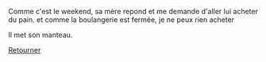 Comme c'est le weekend, sa mère repond et me demande d'aller lui acheter du pain.
et comme la boulangerie est fermée, je ne peux rien acheter

Il met son manteau.

[Retourner](../feu-de-camp.md)
